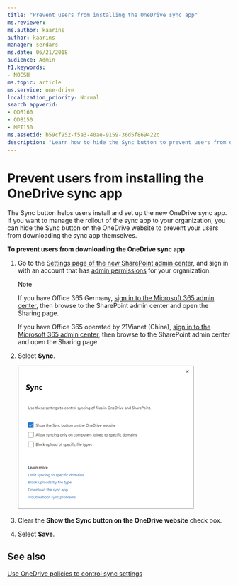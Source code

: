 ```yaml
---
title: "Prevent users from installing the OneDrive sync app"
ms.reviewer: 
ms.author: kaarins
author: kaarins
manager: serdars
ms.date: 06/21/2018
audience: Admin
f1.keywords:
- NOCSH
ms.topic: article
ms.service: one-drive
localization_priority: Normal
search.appverid:
- ODB160
- ODB150
- MET150
ms.assetid: b59cf952-f5a3-40ae-9159-36d5f869422c
description: "Learn how to hide the Sync button to prevent users from downloading and installing the new OneDrive sync app."
---
```


# Prevent users from installing the OneDrive sync app

The Sync button helps users install and set up the new OneDrive sync app. If you want to manage the rollout of the sync app to your organization, you can hide the Sync button on the OneDrive website to prevent your users from downloading the sync app themselves.
  
 **To prevent users from downloading the OneDrive sync app**
  
1. Go to the [Settings page of the new SharePoint admin center](https://admin.microsoft.com/sharepoint?page=settings&modern=true), and sign in with an account that has [admin permissions](/sharepoint/sharepoint-admin-role) for your organization.
 
   > [!NOTE]
   > If you have Office 365 Germany, [sign in to the Microsoft 365 admin center](https://go.microsoft.com/fwlink/p/?linkid=848041), then browse to the SharePoint admin center and open the Sharing page. 
   > 
   > If you have Office 365 operated by 21Vianet (China), [sign in to the Microsoft 365 admin center](https://go.microsoft.com/fwlink/p/?linkid=850627), then browse to the SharePoint admin center and open the Sharing page.

2. Select **Sync**.

    ![Sync settings in the SharePoint admin center](media/sp-sync-settings.png)

3. Clear the **Show the Sync button on the OneDrive website** check box.
    
4. Select **Save**.
    
## See also

[Use OneDrive policies to control sync settings](use-group-policy.md)
